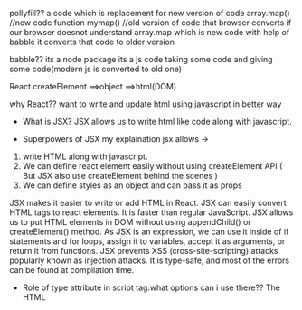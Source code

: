 pollyfill??
a code which is replacement for new version of code
 array.map() //new code
 function mymap() //old version of code that browser converts
 if our browser doesnot understand array.map which is new code with help of babble it converts that code to older version

 babble??
 its a node package
 its a js code taking some code and giving some code(modern js is converted to old one)

React.createElement ==>object ==>html(DOM)

why React??
want to write and update html using javascript in better way

 * What is JSX?
 JSX allows us to write html like code along with javascript.

* Superpowers of JSX
my explaination jsx allows ->
1. write HTML along with javascript.
2. We can define react element easily without using createElement API ( But JSX also use createElement behind the scenes )
3. We can define styles as an object and can pass it as props

JSX makes it easier to write or add HTML in React.
JSX can easily convert HTML tags to react elements.
It is faster than regular JavaScript.
JSX allows us to put HTML elements in DOM without using appendChild() or createElement() method.
As JSX is an expression, we can use it inside of if statements and for loops, assign it to variables, accept it as arguments, or return it from functions.
JSX prevents XSS (cross-site-scripting) attacks popularly known as injection attacks.
It is type-safe, and most of the errors can be found at compilation time.

* Role of type attribute in script tag.what options can i use there??
The HTML <script> type Attribute is used to specify the MIME type of script and identify the content of the Tag. It has a Default value which is “text/javascript”.

Syntax: 

<script type="media_type">
Attribute Values: It contains a single value i.e media_type which specifies the MIME type of script.
Common “media_type” values are: 

text/javascript (this is default)
text/ecmascript
application/ecmascript
application/javascript

* {TitleComponent} vs {<TitleComponent />} vs {<TitleComponent><TitleComponent/>}
// {TitleComponent} -> This is simply a React Element which will be returning a jsx.
// {<TitleComponent />} -> This is a functional component which will be returning a bunch of elements wrapped under single parent.
// {<TitleComponent><TitleComponent/>} -> This is same as above.


Everything is component in react:
class component --old
Functional component--new: function that is returning a react element or JSX==>reactelement
uses of functional component: